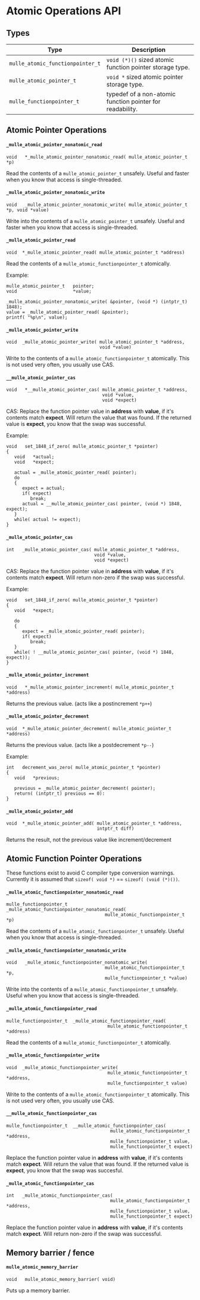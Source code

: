 
# Atomic Operations API

## Types

Type                             | Description
---------------------------------|------------------------------------------------
`mulle_atomic_functionpointer_t` | `void (*)()` sized atomic function pointer storage type.
`mulle_atomic_pointer_t`         | `void *` sized atomic pointer storage type.
`mulle_functionpointer_t`        | typedef of a non-atomic function pointer for readability.


## Atomic Pointer Operations


#### `_mulle_atomic_pointer_nonatomic_read`

```
void   *_mulle_atomic_pointer_nonatomic_read( mulle_atomic_pointer_t *p)
```

Read the contents of a `mulle_atomic_pointer_t` unsafely. Useful and
faster when you know that access is single-threaded.


#### `_mulle_atomic_pointer_nonatomic_write`

```
void   _mulle_atomic_pointer_nonatomic_write( mulle_atomic_pointer_t *p, void *value)
```

Write into the contents of a `mulle_atomic_pointer_t` unsafely. Useful and
faster when you know that access is single-threaded.

#### `_mulle_atomic_pointer_read`

```
void  *_mulle_atomic_pointer_read( mulle_atomic_pointer_t *address)
```

Read the contents of a `mulle_atomic_functionpointer_t` atomically.

Example:

```
mulle_atomic_pointer_t   pointer;
void                     *value;

_mulle_atomic_pointer_nonatomic_write( &pointer, (void *) (intptr_t) 1848);
value = _mulle_atomic_pointer_read( &pointer);
printf( "%p\n", value);
```



#### `_mulle_atomic_pointer_write`

```
void  _mulle_atomic_pointer_write( mulle_atomic_pointer_t *address,
                                   void *value)
```

Write to the contents of a  `mulle_atomic_functionpointer_t` atomically. This
is not used very often, you usually use CAS.


#### `__mulle_atomic_pointer_cas`

```
void   *__mulle_atomic_pointer_cas( mulle_atomic_pointer_t *address,
                                    void *value,
                                    void *expect)
```

CAS: Replace the function pointer value in **address** with **value**, if it's
contents match **expect**.  Will return the value that was found. If the
returned value is **expect**, you know that the swap was successful.

Example:

```
void   set_1848_if_zero( mulle_atomic_pointer_t *pointer)
{
   void   *actual;
   void   *expect;

   actual = _mulle_atomic_pointer_read( pointer);
   do
   {
   	  expect = actual;
	  if( expect)
	     break;
      actual = __mulle_atomic_pointer_cas( pointer, (void *) 1848, expect);
   }
   while( actual != expect);
}

```


#### `_mulle_atomic_pointer_cas`

```
int   _mulle_atomic_pointer_cas( mulle_atomic_pointer_t *address,
                                 void *value,
                                 void *expect)
```

CAS: Replace the function pointer value in **address** with **value**, if it's
contents match **expect**.
Will return non-zero if the swap was successful.


Example:

```
void   set_1848_if_zero( mulle_atomic_pointer_t *pointer)
{
   void   *expect;

   do
   {
   	  expect = _mulle_atomic_pointer_read( pointer);
	  if( expect)
	     break;
   }
   while( ! __mulle_atomic_pointer_cas( pointer, (void *) 1848, expect));
}

```

#### `_mulle_atomic_pointer_increment`

```
void   *_mulle_atomic_pointer_increment( mulle_atomic_pointer_t *address)
```

Returns the previous value. (acts like a postincrement `*p++`)


#### `_mulle_atomic_pointer_decrement`

```
void  *_mulle_atomic_pointer_decrement( mulle_atomic_pointer_t *address)
```

Returns the previous value. (acts like a postdecrement `*p--`)

Example:

```
int   decrement_was_zero( mulle_atomic_pointer_t *pointer)
{
   void   *previous;

   previous = _mulle_atomic_pointer_decrement( pointer);
   return( (intptr_t) previous == 0):
}
```


#### `_mulle_atomic_pointer_add`

```
void  *_mulle_atomic_pointer_add( mulle_atomic_pointer_t *address,
                                  intptr_t diff)
```

Returns the result, not the previous value like increment/decrement



## Atomic Function Pointer Operations

These functions exist to avoid C compiler type conversion warnings.
Currently it is assumed that `sizeof( void *)` == `sizeof( (void (*)())`.

#### `_mulle_atomic_functionpointer_nonatomic_read`

```
mulle_functionpointer_t   _mulle_atomic_functionpointer_nonatomic_read(
                                     mulle_atomic_functionpointer_t *p)
```

Read the contents of a `mulle_atomic_functionpointer_t` unsafely. Useful when
you know that access is single-threaded.


#### `_mulle_atomic_functionpointer_nonatomic_write`

```
void   _mulle_atomic_functionpointer_nonatomic_write(
                                     mulle_atomic_functionpointer_t *p,
                                     mulle_functionpointer_t *value)
```

Write into the contents of a `mulle_atomic_functionpointer_t` unsafely. Useful
when you know that access is single-threaded.

#### `_mulle_atomic_functionpointer_read`

```
mulle_functionpointer_t  _mulle_atomic_functionpointer_read(
                                      mulle_atomic_functionpointer_t *address)
```

Read the contents of a  `mulle_atomic_functionpointer_t` atomically.


#### `_mulle_atomic_functionpointer_write`

```
void  _mulle_atomic_functionpointer_write(
                                      mulle_atomic_functionpointer_t *address,
                                      mulle_functionpointer_t value)
```

Write to the contents of a  `mulle_atomic_functionpointer_t` atomically. This
is not used very often, you usually use CAS.


#### `__mulle_atomic_functionpointer_cas`

```
mulle_functionpointer_t  __mulle_atomic_functionpointer_cas(
                                       mulle_atomic_functionpointer_t *address,
                                       mulle_functionpointer_t value,
                                       mulle_functionpointer_t expect)
```

Replace the function pointer value in **address** with **value**, if it's
contents match **expect**. Will return the value that was found. If the
returned value is **expect**, you know that the swap was succesful.


#### `_mulle_atomic_functionpointer_cas`

```
int   _mulle_atomic_functionpointer_cas(
                                       mulle_atomic_functionpointer_t *address,
                                       mulle_functionpointer_t value,
                                       mulle_functionpointer_t expect)
```

Replace the function pointer value in **address** with **value**, if it's
contents match **expect**. Will return non-zero if the swap was successful.


## Memory barrier / fence

#### `mulle_atomic_memory_barrier`

```
void   mulle_atomic_memory_barrier( void)
```

Puts up a memory barrier.

